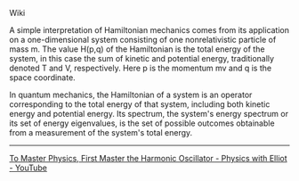 Wiki

A simple interpretation of Hamiltonian mechanics comes from its application on a one-dimensional system consisting of one nonrelativistic particle of mass m. The value H(p,q) of the Hamiltonian is the total energy of the system, in this case the sum of kinetic and potential energy, traditionally denoted T and V, respectively. Here p is the momentum mv and q is the space coordinate.

In quantum mechanics, the Hamiltonian of a system is an operator corresponding to the total energy of that system, including both kinetic energy and potential energy. Its spectrum, the system's energy spectrum or its set of energy eigenvalues, is the set of possible outcomes obtainable from a measurement of the system's total energy.

- - - -

[To Master Physics, First Master the Harmonic Oscillator - Physics with Elliot - YouTube](https://youtu.be/bmGqhM-tUk4?si=O2vY8m2jhTny7gOF)

